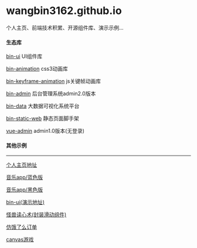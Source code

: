 # wangbin3162.github.io

个人主页、前端技术积累、开源组件库、演示示例...

#### 生态库

[bin-ui](https://github.com/wangbin3162/bin-ui/) UI组件库

[bin-animation](https://github.com/wangbin3162/bin-animation/) css3动画库

[bin-keyframe-animation](https://github.com/wangbin3162/bin-keyframe-animation/) js关键帧动画库

[bin-admin](https://github.com/wangbin3162/bin-admin/) 后台管理系统admin2.0版本

[bin-data](https://github.com/wangbin3162/bin-data/) 大数据可视化系统平台

[bin-static-web](https://github.com/wangbin3162/bin-static-web/) 静态页面脚手架

[vue-admin](https://github.com/wangbin3162/vue-admin/) admin1.0版本(无登录)

#### 其他示例

---

[个人主页地址](https://wangbin3162.github.io/bin-home/)

[音乐app/蓝色版](https://wangbin3162.github.io/bin-home/music-light)

[音乐app/黑色版](https://wangbin3162.github.io/bin-home/music-black)

[bin-ui(演示地址)](https://wangbin3162.github.io/bin-home/bin-ui)

[怪兽读心术(封装滑动组件)](https://wangbin3162.github.io/bin-home/dxs)

[仿饿了么订单](https://wangbin3162.github.io/bin-home/sell)

[canvas游戏](https://wangbin3162.github.io/bin-home/FlappyBirdWeb)

